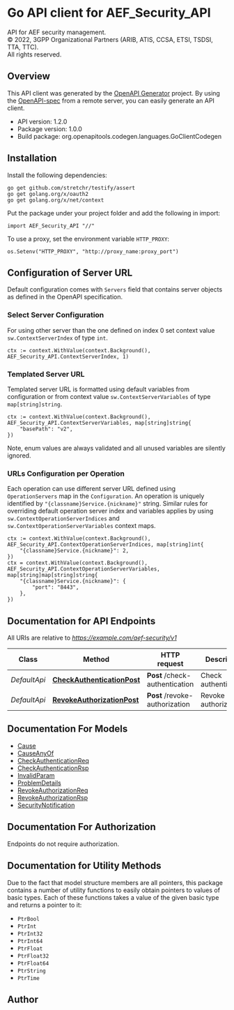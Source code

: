 # Go API client for AEF_Security_API

API for AEF security management.  
© 2022, 3GPP Organizational Partners (ARIB, ATIS, CCSA, ETSI, TSDSI, TTA, TTC).  
All rights reserved.


## Overview
This API client was generated by the [OpenAPI Generator](https://openapi-generator.tech) project.  By using the [OpenAPI-spec](https://www.openapis.org/) from a remote server, you can easily generate an API client.

- API version: 1.2.0
- Package version: 1.0.0
- Build package: org.openapitools.codegen.languages.GoClientCodegen

## Installation

Install the following dependencies:

```shell
go get github.com/stretchr/testify/assert
go get golang.org/x/oauth2
go get golang.org/x/net/context
```

Put the package under your project folder and add the following in import:

```golang
import AEF_Security_API "//"
```

To use a proxy, set the environment variable `HTTP_PROXY`:

```golang
os.Setenv("HTTP_PROXY", "http://proxy_name:proxy_port")
```

## Configuration of Server URL

Default configuration comes with `Servers` field that contains server objects as defined in the OpenAPI specification.

### Select Server Configuration

For using other server than the one defined on index 0 set context value `sw.ContextServerIndex` of type `int`.

```golang
ctx := context.WithValue(context.Background(), AEF_Security_API.ContextServerIndex, 1)
```

### Templated Server URL

Templated server URL is formatted using default variables from configuration or from context value `sw.ContextServerVariables` of type `map[string]string`.

```golang
ctx := context.WithValue(context.Background(), AEF_Security_API.ContextServerVariables, map[string]string{
	"basePath": "v2",
})
```

Note, enum values are always validated and all unused variables are silently ignored.

### URLs Configuration per Operation

Each operation can use different server URL defined using `OperationServers` map in the `Configuration`.
An operation is uniquely identified by `"{classname}Service.{nickname}"` string.
Similar rules for overriding default operation server index and variables applies by using `sw.ContextOperationServerIndices` and `sw.ContextOperationServerVariables` context maps.

```golang
ctx := context.WithValue(context.Background(), AEF_Security_API.ContextOperationServerIndices, map[string]int{
	"{classname}Service.{nickname}": 2,
})
ctx = context.WithValue(context.Background(), AEF_Security_API.ContextOperationServerVariables, map[string]map[string]string{
	"{classname}Service.{nickname}": {
		"port": "8443",
	},
})
```

## Documentation for API Endpoints

All URIs are relative to *https://example.com/aef-security/v1*

Class | Method | HTTP request | Description
------------ | ------------- | ------------- | -------------
*DefaultApi* | [**CheckAuthenticationPost**](docs/DefaultApi.md#checkauthenticationpost) | **Post** /check-authentication | Check authentication.
*DefaultApi* | [**RevokeAuthorizationPost**](docs/DefaultApi.md#revokeauthorizationpost) | **Post** /revoke-authorization | Revoke authorization.


## Documentation For Models

 - [Cause](docs/Cause.md)
 - [CauseAnyOf](docs/CauseAnyOf.md)
 - [CheckAuthenticationReq](docs/CheckAuthenticationReq.md)
 - [CheckAuthenticationRsp](docs/CheckAuthenticationRsp.md)
 - [InvalidParam](docs/InvalidParam.md)
 - [ProblemDetails](docs/ProblemDetails.md)
 - [RevokeAuthorizationReq](docs/RevokeAuthorizationReq.md)
 - [RevokeAuthorizationRsp](docs/RevokeAuthorizationRsp.md)
 - [SecurityNotification](docs/SecurityNotification.md)


## Documentation For Authorization

 Endpoints do not require authorization.


## Documentation for Utility Methods

Due to the fact that model structure members are all pointers, this package contains
a number of utility functions to easily obtain pointers to values of basic types.
Each of these functions takes a value of the given basic type and returns a pointer to it:

* `PtrBool`
* `PtrInt`
* `PtrInt32`
* `PtrInt64`
* `PtrFloat`
* `PtrFloat32`
* `PtrFloat64`
* `PtrString`
* `PtrTime`

## Author



